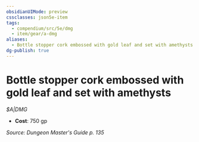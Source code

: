 ```yaml
---
obsidianUIMode: preview
cssclasses: json5e-item
tags:
  - compendium/src/5e/dmg
  - item/gear/a-dmg
aliases:
  - Bottle stopper cork embossed with gold leaf and set with amethysts
dg-publish: true
---
```

# Bottle stopper cork embossed with gold leaf and set with amethysts
*$A|DMG*  

- **Cost**: 750 gp

*Source: Dungeon Master's Guide p. 135*